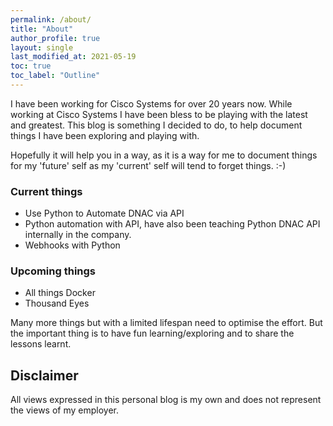 ```yaml
---
permalink: /about/
title: "About"
author_profile: true
layout: single
last_modified_at: 2021-05-19
toc: true
toc_label: "Outline"
---
```


I have been working for Cisco Systems for over 20 years now. While working at Cisco Systems I have been bless to be playing with the latest and greatest.
This blog is something I decided to do, to help document things I have been exploring and playing with. 

Hopefully it will help you in a way, as it is a way for me to document things for my 'future' self as my 'current' self will tend to forget things. :-)

### Current things
- Use Python to Automate DNAC via API
- Python automation with API, have also been teaching Python DNAC API internally in the company.
- Webhooks with Python 

### Upcoming things
- All things Docker
- Thousand Eyes

Many more things but with a limited lifespan need to optimise the effort. 
But the important thing is to have fun learning/exploring and to share the lessons learnt.


## Disclaimer
All views expressed in this personal blog is my own and does not represent the views of my employer.
